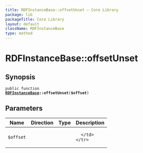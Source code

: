 ```yaml
---
title: RDFInstanceBase::offsetUnset — Core Library
package: lib
packageTitle: Core Library
layout: default
className: RDFInstanceBase
type: method
---
```


# RDFInstanceBase::offsetUnset

## Synopsis

<code>public function <b><a href="RDFInstanceBase">RDFInstanceBase</a>::offsetUnset</b>(<b>$offset</b>)</code>

## Parameters

<table>
  <thead>
    <tr>
      <th>Name</th>
      <th>Direction</th>
      <th>Type</th>
      <th>Description</th>
    </tr>
  </thead>
  <tbody>
    <tr>
      <td><code>$offset</code>
      <td><i></i></td>
      <td></td>
      <td>

      </td>
    </tr>
  </tbody>
</table>

